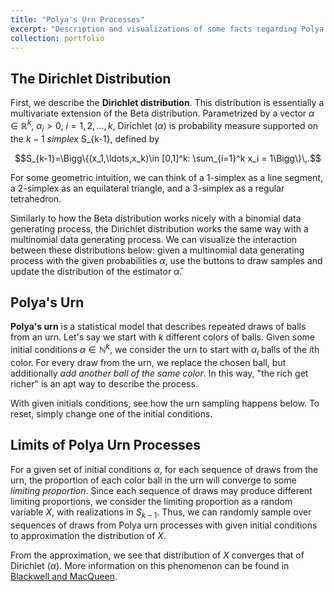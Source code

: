 ```yaml
---
title: "Polya's Urn Processes"
excerpt: "Description and visualizations of some facts regarding Polya's urn processes<br/><img src='/images/polya.png'>"
collection: portfolio
---
```


## The Dirichlet Distribution

First, we describe the __Dirichlet distribution__. This distribution is essentially a multivariate extension of the Beta distribution. Parametrized by a vector $\alpha\in\mathbb{R}^k$, $\alpha_i>0$, $i=1,2,\ldots,k$, $\text{Dirichlet }(\alpha)$ is probability measure supported on the $k-1$ _simplex_ S_{k-1}, defined by 

$$S_{k-1}=\Bigg\{(x_1,\ldots,x_k)\in [0,1]^k: \sum_{i=1}^k x_i = 1\Bigg\}\,.$$

For some geometric intuition, we can think of a $1$-simplex as a line segment, a $2$-simplex as an equilateral triangle, and a $3$-simplex as a regular tetrahedron.

Similarly to how the Beta distribution works nicely with a binomial data generating process, the Dirichlet distribution works the same way with a multinomial data generating process. We can visualize the interaction between these distributions below: given a multinomial data generating process with the given probabilities $\alpha$, use the buttons to draw samples and update the distribution of the estimator $\hat{\alpha}$.

<div id="observablehq-c98f84da">
  <div class="observablehq-display"></div>
</div>
<script type="module">
  import {Runtime, Inspector} from "https://cdn.jsdelivr.net/npm/@observablehq/runtime@4/dist/runtime.js";
  import define from "https://api.observablehq.com/@sean-ohagan/multinomial-dirichlet-inference.js?v=3";
  (new Runtime).module(define, name => {
    if (name === "display") return Inspector.into("#observablehq-c98f84da .observablehq-display")();
  });
</script>

## Polya's Urn

__Polya's urn__ is a statistical model that describes repeated draws of balls from an urn. Let's say we start with $k$ different colors of balls. Given some initial conditions $\alpha\in\mathbb{N}^k$, we consider the urn to start with $\alpha_i$ balls of the $i$th color. For every draw from the urn, we replace the chosen ball, but additionally _add another ball of the same color_. In this way, "the rich get richer" is an apt way to describe the process.

With given initials conditions, see how the urn sampling happens below. To reset, simply change one of the initial conditions.

<div id="observablehq-eb912ae0">
  <div class="observablehq-display"></div>
</div>
<script type="module">
  import {Runtime, Inspector} from "https://cdn.jsdelivr.net/npm/@observablehq/runtime@4/dist/runtime.js";
  import define from "https://api.observablehq.com/@sean-ohagan/polyas-urn.js?v=3";
  (new Runtime).module(define, name => {
    if (name === "display") return Inspector.into("#observablehq-eb912ae0 .observablehq-display")();
  });
</script>

## Limits of Polya Urn Processes

For a given set of initial conditions $\alpha$, for each sequence of draws from the urn, the proportion of each color ball in the urn will converge to some _limiting proportion_. Since each sequence of draws may produce different limiting proportions, we consider the limiting proportion as a random variable $X$, with realizations in $S_{k-1}$. Thus, we can randomly sample over sequences of draws from Polya urn processes with given initial conditions to approximation the distribution of $X$.

<div id="observablehq-bd1717a0">
  <div class="observablehq-body"></div>
</div>
<script type="module">
  import {Runtime, Inspector} from "https://cdn.jsdelivr.net/npm/@observablehq/runtime@4/dist/runtime.js";
  import define from "https://api.observablehq.com/@sean-ohagan/polyas-urn-sampling.js?v=3";
  (new Runtime).module(define, name => {
    if (name === "body") return Inspector.into("#observablehq-bd1717a0 .observablehq-body")();
  });
</script>

From the approximation, we see that distribution of $X$ converges that of $\text{Dirichlet }(\alpha)$. More information on this phenomenon can be found in [Blackwell and MacQueen](https://projecteuclid.org/download/pdf_1/euclid.aos/1176342372).